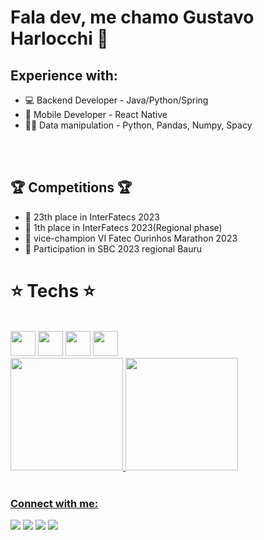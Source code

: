 # Fala dev, me chamo Gustavo Harlocchi 👋
## Experience with:
- 💻 Backend Developer - Java/Python/Spring
- 📱 Mobile Developer - React Native
- 👨‍💻 Data manipulation - Python, Pandas, Numpy, Spacy
 <br>
 <br>
 
 ## 🏆 Competitions 🏆
- 🥇 23th place in InterFatecs 2023
- 🥇 1th place in InterFatecs 2023(Regional phase)
- 🏅 vice-champion VI Fatec Ourinhos Marathon 2023
- 🥇 Participation in SBC 2023 regional Bauru

# :star: Techs :star:
<div style= "display: inline_block"> <br/>
     <img  width = 40 align= "center s"  src="https://cdn.jsdelivr.net/gh/devicons/devicon/icons/pandas/pandas-original.svg" />
     <img  width = 40 align= "center s"  src="https://cdn.jsdelivr.net/gh/devicons/devicon/icons/python/python-original.svg" />
     <img  width = 40 align= "center s"  src="https://cdn.jsdelivr.net/gh/devicons/devicon/icons/spring/spring-original.svg" />
     <img  width = 40 align= "center s"  src="https://cdn.jsdelivr.net/gh/devicons/devicon/icons/java/java-original.svg" />
     
</div>



<div>
  <a href="https://github.com/Harlocchi">
  <img height="180em" src="https://github-readme-stats.vercel.app/api?username=Harlocchi&show_icons=true&theme=synthwave&include_all_commits=true&count_private=true"/>
  <img height="180em" src="https://github-readme-stats.vercel.app/api/top-langs/?username=Harlocchi&layout=compact&langs_count=16&theme=synthwave"/>
</div>
<br>


### Connect with me:
<div> 
  
  <a href="https://www.instagram.com/_gharlocchi/" target="_blank"><img src="https://img.shields.io/badge/-Instagram-%23E4405F?style=for-the-badge&logo=instagram&logoColor=white" target="https://www.instagram.com/_gharlocchi/"></a>
 <a href="https://discord.gg/G9GPg5SA75" target="_blank"><img src="https://img.shields.io/badge/Discord-7289DA?style=for-the-badge&logo=discord&logoColor=white" target="blank"></a> 
  <a href = "mailto:gustaalves1701@gmail.com"><img src="https://img.shields.io/badge/-Gmail-%23333?style=for-the-badge&logo=gmail&logoColor=white" target="_blank"></a>
  <a href="https://www.linkedin.com/in/gustavo-alves-71041024a/" target="_blank"><img src="https://img.shields.io/badge/-LinkedIn-%230077B5?style=for-the-badge&logo=linkedin&logoColor=white" target="_blank"></a> 


